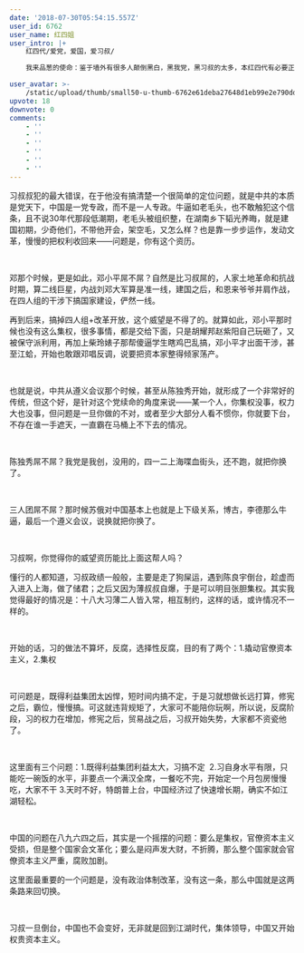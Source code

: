 ```yaml
---
date: '2018-07-30T05:54:15.557Z'
user_id: 6762
user_name: 红四姐
user_intro: |+
    红四代/爱党，爱国，爱习叔/

    我来品葱的使命：鉴于墙外有很多人颠倒黑白，黑我党，黑习叔的太多，本红四代有必要正本清源，以正视听，定习叔于一尊。

user_avatar: >-
    /static/upload/thumb/small50-u-thumb-6762e61deba27648d1eb99e2e790dd7d168408c7f0b1.png
upvote: 18
downvote: 0
comments:
    - ''
    - ''
    - ''
    - ''
    - ''
    - ''
---
```


<div><p>习叔叔犯的最大错误，在于他没有搞清楚一个很简单的定位问题，就是中共的本质是党天下，中国是一党专政，而不是一人专政。牛逼如老毛头，也不敢触犯这个信条，且不说30年代那段低潮期，老毛头被组织整，在湖南乡下韬光养晦，就是建国初期，少奇他们，不带他开会，架空毛，又怎么样？也是靠一步步运作，发动文革，慢慢的把权利收回来——问题是，你有这个资历。</p><p><br></p><p>邓那个时候，更是如此，邓小平屌不屌？自然是比习叔屌的，人家土地革命和抗战时期，算二线巨星，内战刘邓大军算是准一线，建国之后，和恩来爷爷并肩作战，在四人组的干涉下搞国家建设，俨然一线。</p><p>再到后来，搞掉四人组+改革开放，这个威望是不得了的。就算如此，邓小平那时候也没有这么集权，很多事情，都是交给下面，只是胡耀邦赵紫阳自己玩砸了，又被保守派利用，再加上柴玲婊子那帮傻逼学生瞎鸡巴乱搞，邓小平才出面干涉，甚至江蛤，开始也敢跟邓唱反调，说要把资本家整得倾家荡产。</p><p><br></p><p>也就是说，中共从遵义会议那个时候，甚至从陈独秀开始，就形成了一个非常好的传统，但这个好，是针对这个党续命的角度来说——某一个人，你集权没事，权力大也没事，但问题是一旦你做的不对，或者至少大部分人看不惯你，你就要下台，不存在谁一手遮天，一直霸在马桶上不下去的情况。</p><p><br></p><p>陈独秀屌不屌？我党是我创，没用的，四一二上海喋血街头，还不跑，就把你换了。</p><p><br></p><p>三人团屌不屌？那时候苏俄对中国基本上也就是上下级关系，博古，李德那么牛逼，最后一个遵义会议，说换就把你换了。</p><p><br></p><p>习叔啊，你觉得你的威望资历能比上面这帮人吗？</p><p>懂行的人都知道，习叔政绩一般般，主要是走了狗屎运，遇到陈良宇倒台，趁虚而入进入上海，做了储君；之后又因为薄叔叔自爆，于是可以明目张胆集权。其实我觉得最好的情况是：十八大习薄二人皆入常，相互制约，这样的话，或许情况不一样的。</p><p><br></p><p>开始的话，习的做法不算坏，反腐，选择性反腐，目的有了两个：1.撬动官僚资本主义，2.集权</p><p><br></p><p>可问题是，既得利益集团太凶悍，短时间内搞不定，于是习就想做长远打算，修宪之后，霸位，慢慢搞。可这就违背规矩了，大家可不能陪你玩啊，所以说，反腐阶段，习的权力在增加，修宪之后，贸易战之后，习叔开始失势，大家都不资瓷他了。</p><p><br></p><p>这里面有三个问题：1.既得利益集团利益太大，习搞不定&nbsp; 2.习自身水平有限，只能吃一碗饭的水平，非要点一个满汉全席，一餐吃不完，开始定一个月包房慢慢吃，大家不干 3.天时不好，特朗普上台，中国经济过了快速增长期，确实不如江湖轻松。</p><p><br></p><p>中国的问题在八九六四之后，其实是一个摇摆的问题：要么是集权，官僚资本主义受损，但是整个国家会文革化；要么是闷声发大财，不折腾，那么整个国家就会官僚资本主义严重，腐败加剧。</p><p>这里面最重要的一个问题是，没有政治体制改革，没有这一条，那么中国就是这两条路来回切换。</p><p><br></p><p>习叔一旦倒台，中国也不会变好，无非就是回到江湖时代，集体领导，中国又开始权贵资本主义。</p><p><br></p><p><br></p><p><br></p><p><br></p><p><br></p><p><br></p><p><br></p><p><br></p><p><br></p></div>
